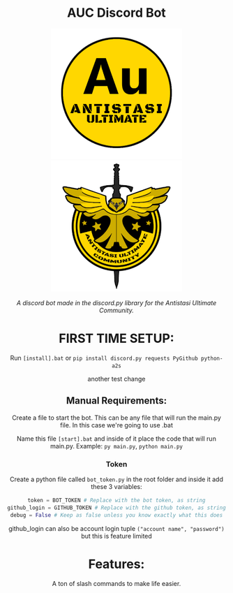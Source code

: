 <div align="center">
  <h1>AUC Discord Bot</h1>
  <p float="left">
    <img src="/pictures/Yellow.png" width="300" />
    <img src="/pictures/YellowAUC.png" width="300" /> 
  </p>
  <p>
    <i>A discord bot made in the discord.py library for the Antistasi Ultimate Community.</i>
  </p>
  <p>

# FIRST TIME SETUP:
Run `[install].bat`
or
`pip install discord.py requests PyGithub python-a2s`

another test change

## Manual Requirements:
Create a file to start the bot. This can be any file that will run the main.py file. In this case we're going to use .bat

Name this file `[start].bat` and inside of it place the code that will run main.py. Example: `py main.py`, `python main.py`

### Token

Create a python file called `bot_token.py` in the root folder and inside it add these 3 variables:
```py
token = BOT_TOKEN # Replace with the bot token, as string
github_login = GITHUB_TOKEN # Replace with the github token, as string
debug = False # Keep as false unless you know exactly what this does
```
github_login can also be account login tuple `("account name", "password")` but this is feature limited

# Features:
A ton of slash commands to make life easier.

  </p>  
</div>
